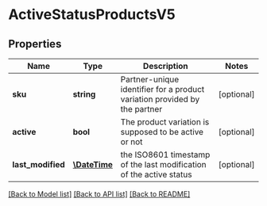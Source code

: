 # ActiveStatusProductsV5

## Properties
Name | Type | Description | Notes
------------ | ------------- | ------------- | -------------
**sku** | **string** | Partner-unique identifier for a product variation provided by the partner | [optional] 
**active** | **bool** | The product variation is supposed to be active or not | [optional] 
**last_modified** | [**\DateTime**](\DateTime.md) | the ISO8601 timestamp of the last modification of the active status | [optional] 

[[Back to Model list]](../../README.md#documentation-for-models) [[Back to API list]](../../README.md#documentation-for-api-endpoints) [[Back to README]](../../README.md)

